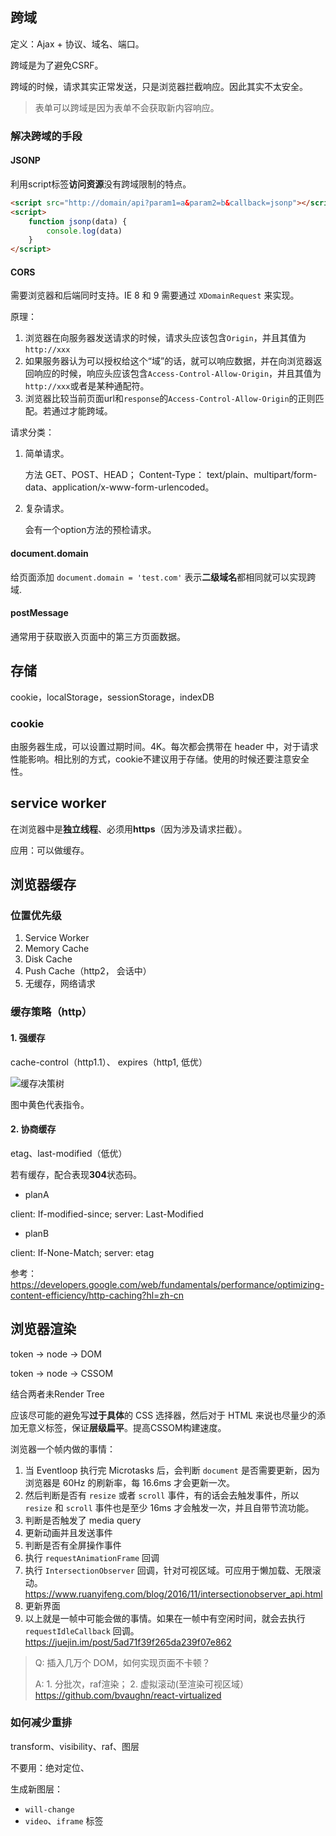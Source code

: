 ## 跨域

定义：Ajax + 协议、域名、端口。

跨域是为了避免CSRF。

跨域的时候，请求其实正常发送，只是浏览器拦截响应。因此其实不太安全。

> 表单可以跨域是因为表单不会获取新内容响应。



### 解决跨域的手段

#### JSONP

利用script标签**访问资源**没有跨域限制的特点。

```html
<script src="http://domain/api?param1=a&param2=b&callback=jsonp"></script>
<script>
    function jsonp(data) {
    	console.log(data)
	}
</script>   
```



#### CORS

需要浏览器和后端同时支持。IE 8 和 9 需要通过 `XDomainRequest` 来实现。

原理：

1. 浏览器在向服务器发送请求的时候，请求头应该包含`Origin`，并且其值为`http://xxx`
2. 如果服务器认为可以授权给这个“域”的话，就可以响应数据，并在向浏览器返回响应的时候，响应头应该包含`Access-Control-Allow-Origin`，并且其值为`http://xxx`或者是某种通配符。
3. 浏览器比较当前页面url和`response`的`Access-Control-Allow-Origin`的正则匹配。若通过才能跨域。

请求分类：

1. 简单请求。

   方法 GET、POST、HEAD； Content-Type： text/plain、multipart/form-data、application/x-www-form-urlencoded。

2. 复杂请求。

   会有一个option方法的预检请求。

#### document.domain

给页面添加 `document.domain = 'test.com'` 表示**二级域名**都相同就可以实现跨域.

#### postMessage

通常用于获取嵌入页面中的第三方页面数据。



## 存储

 cookie，localStorage，sessionStorage，indexDB



### cookie

由服务器生成，可以设置过期时间。4K。每次都会携带在 header 中，对于请求性能影响。相比别的方式，cookie不建议用于存储。使用的时候还要注意安全性。



## service worker

在浏览器中是**独立线程**、必须用**https**（因为涉及请求拦截）。

应用：可以做缓存。



## 浏览器缓存

### 位置优先级

1. Service Worker
2. Memory Cache
3. Disk Cache
4. Push Cache（http2， 会话中）
5. 无缓存，网络请求

###  缓存策略（http）

#### 1. 强缓存

cache-control（http1.1）、 expires（http1, 低优）

![缓存决策树](https://developers.google.com/web/fundamentals/performance/optimizing-content-efficiency/images/http-cache-decision-tree.png?hl=zh-cn)

图中黄色代表指令。

#### 2. 协商缓存

etag、last-modified（低优）

若有缓存，配合表现**304**状态码。

- planA

client: If-modified-since; server: Last-Modified 

- planB

client: If-None-Match; server: etag

参考：<https://developers.google.com/web/fundamentals/performance/optimizing-content-efficiency/http-caching?hl=zh-cn>



## 浏览器渲染

token -> node -> DOM

token -> node -> CSSOM

结合两者未Render Tree



应该尽可能的避免写**过于具体**的 CSS 选择器，然后对于 HTML 来说也尽量少的添加无意义标签，保证**层级扁平**。提高CSSOM构建速度。



浏览器一个帧内做的事情：

1. 当 Eventloop 执行完 Microtasks 后，会判断 `document` 是否需要更新，因为浏览器是 60Hz 的刷新率，每 16.6ms 才会更新一次。
2. 然后判断是否有 `resize` 或者 `scroll` 事件，有的话会去触发事件，所以 `resize` 和 `scroll` 事件也是至少 16ms 才会触发一次，并且自带节流功能。
3. 判断是否触发了 media query
4. 更新动画并且发送事件
5. 判断是否有全屏操作事件
6. 执行 `requestAnimationFrame` 回调
7. 执行 `IntersectionObserver` 回调，针对可视区域。可应用于懒加载、无限滚动。<https://www.ruanyifeng.com/blog/2016/11/intersectionobserver_api.html>
8. 更新界面
9. 以上就是一帧中可能会做的事情。如果在一帧中有空闲时间，就会去执行 `requestIdleCallback` 回调。<https://juejin.im/post/5ad71f39f265da239f07e862>



> Q: 插入几万个 DOM，如何实现页面不卡顿？
>
> A: 1. 分批次，raf渲染； 2. 虚拟滚动(至渲染可视区域）<https://github.com/bvaughn/react-virtualized>



### 如何减少重排

transform、visibility、raf、图层

不要用：绝对定位、



生成新图层：

- `will-change`
- `video`、`iframe` 标签